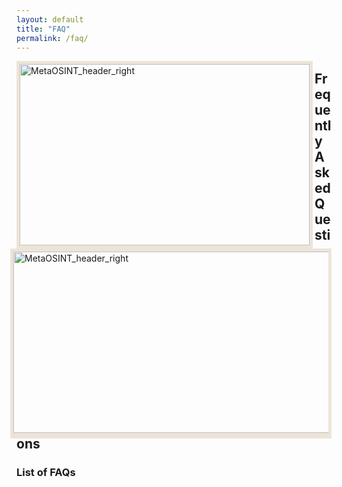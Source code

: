 ```yaml
---
layout: default
title: "FAQ"
permalink: /faq/
---
```


<img src="https://raw.githubusercontent.com/MetaOSINT/MetaOSINT.github.io/main/header_left.PNG" alt="MetaOSINT_header_right" width="464" height="290" style="border:5px solid #ece4d8;box-shadow: 0px 4px 0px #ece4d8" align="left">

<img src="https://raw.githubusercontent.com/MetaOSINT/MetaOSINT.github.io/main/header_right.PNG" alt="MetaOSINT_header_right" width="556" height="290" style="border:5px solid #ece4d8;box-shadow: 0px 4px 0px #ece4d8" align="right">

<p> </p>
<p> </p>
<p> </p>
<p> </p>
<p> </p>

## Frequently Asked Questions

### List of FAQs
